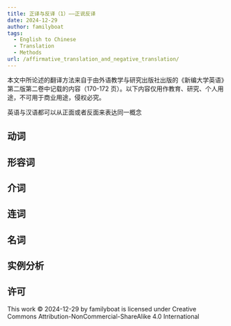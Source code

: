 ```yaml
---
title: 正译与反译（1）——正说反译
date: 2024-12-29
author: familyboat
tags:
  - English to Chinese
  - Translation
  - Methods
url: /affirmative_translation_and_negative_translation/
---
```


本文中所论述的翻译方法来自于由外语教学与研究出版社出版的《新编大学英语》第二版第二卷中记载的内容（170-172 页）。以下内容仅用作教育、研究、个人用途，不可用于商业用途，侵权必究。

英语与汉语都可以从正面或者反面来表达同一概念

## 动词

## 形容词

## 介词

## 连词

## 名词

## 实例分析

## 许可

This work © 2024-12-29 by familyboat is licensed under Creative Commons Attribution-NonCommercial-ShareAlike 4.0 International 
